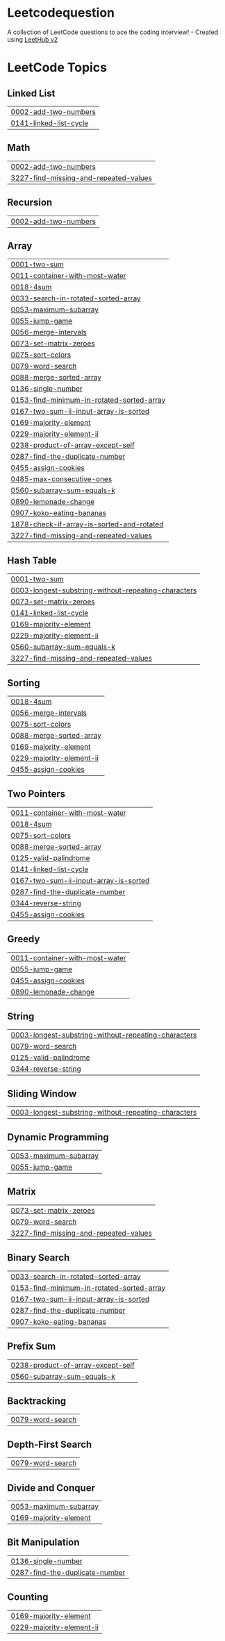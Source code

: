 # Leetcodequestion
A collection of LeetCode questions to ace the coding interview! - Created using [LeetHub v2](https://github.com/arunbhardwaj/LeetHub-2.0)

<!---LeetCode Topics Start-->
# LeetCode Topics
## Linked List
|  |
| ------- |
| [0002-add-two-numbers](https://github.com/kaushal354/Leetcodequestion/tree/master/0002-add-two-numbers) |
| [0141-linked-list-cycle](https://github.com/kaushal354/Leetcodequestion/tree/master/0141-linked-list-cycle) |
## Math
|  |
| ------- |
| [0002-add-two-numbers](https://github.com/kaushal354/Leetcodequestion/tree/master/0002-add-two-numbers) |
| [3227-find-missing-and-repeated-values](https://github.com/kaushal354/Leetcodequestion/tree/master/3227-find-missing-and-repeated-values) |
## Recursion
|  |
| ------- |
| [0002-add-two-numbers](https://github.com/kaushal354/Leetcodequestion/tree/master/0002-add-two-numbers) |
## Array
|  |
| ------- |
| [0001-two-sum](https://github.com/kaushal354/Leetcodequestion/tree/master/0001-two-sum) |
| [0011-container-with-most-water](https://github.com/kaushal354/Leetcodequestion/tree/master/0011-container-with-most-water) |
| [0018-4sum](https://github.com/kaushal354/Leetcodequestion/tree/master/0018-4sum) |
| [0033-search-in-rotated-sorted-array](https://github.com/kaushal354/Leetcodequestion/tree/master/0033-search-in-rotated-sorted-array) |
| [0053-maximum-subarray](https://github.com/kaushal354/Leetcodequestion/tree/master/0053-maximum-subarray) |
| [0055-jump-game](https://github.com/kaushal354/Leetcodequestion/tree/master/0055-jump-game) |
| [0056-merge-intervals](https://github.com/kaushal354/Leetcodequestion/tree/master/0056-merge-intervals) |
| [0073-set-matrix-zeroes](https://github.com/kaushal354/Leetcodequestion/tree/master/0073-set-matrix-zeroes) |
| [0075-sort-colors](https://github.com/kaushal354/Leetcodequestion/tree/master/0075-sort-colors) |
| [0079-word-search](https://github.com/kaushal354/Leetcodequestion/tree/master/0079-word-search) |
| [0088-merge-sorted-array](https://github.com/kaushal354/Leetcodequestion/tree/master/0088-merge-sorted-array) |
| [0136-single-number](https://github.com/kaushal354/Leetcodequestion/tree/master/0136-single-number) |
| [0153-find-minimum-in-rotated-sorted-array](https://github.com/kaushal354/Leetcodequestion/tree/master/0153-find-minimum-in-rotated-sorted-array) |
| [0167-two-sum-ii-input-array-is-sorted](https://github.com/kaushal354/Leetcodequestion/tree/master/0167-two-sum-ii-input-array-is-sorted) |
| [0169-majority-element](https://github.com/kaushal354/Leetcodequestion/tree/master/0169-majority-element) |
| [0229-majority-element-ii](https://github.com/kaushal354/Leetcodequestion/tree/master/0229-majority-element-ii) |
| [0238-product-of-array-except-self](https://github.com/kaushal354/Leetcodequestion/tree/master/0238-product-of-array-except-self) |
| [0287-find-the-duplicate-number](https://github.com/kaushal354/Leetcodequestion/tree/master/0287-find-the-duplicate-number) |
| [0455-assign-cookies](https://github.com/kaushal354/Leetcodequestion/tree/master/0455-assign-cookies) |
| [0485-max-consecutive-ones](https://github.com/kaushal354/Leetcodequestion/tree/master/0485-max-consecutive-ones) |
| [0560-subarray-sum-equals-k](https://github.com/kaushal354/Leetcodequestion/tree/master/0560-subarray-sum-equals-k) |
| [0890-lemonade-change](https://github.com/kaushal354/Leetcodequestion/tree/master/0890-lemonade-change) |
| [0907-koko-eating-bananas](https://github.com/kaushal354/Leetcodequestion/tree/master/0907-koko-eating-bananas) |
| [1878-check-if-array-is-sorted-and-rotated](https://github.com/kaushal354/Leetcodequestion/tree/master/1878-check-if-array-is-sorted-and-rotated) |
| [3227-find-missing-and-repeated-values](https://github.com/kaushal354/Leetcodequestion/tree/master/3227-find-missing-and-repeated-values) |
## Hash Table
|  |
| ------- |
| [0001-two-sum](https://github.com/kaushal354/Leetcodequestion/tree/master/0001-two-sum) |
| [0003-longest-substring-without-repeating-characters](https://github.com/kaushal354/Leetcodequestion/tree/master/0003-longest-substring-without-repeating-characters) |
| [0073-set-matrix-zeroes](https://github.com/kaushal354/Leetcodequestion/tree/master/0073-set-matrix-zeroes) |
| [0141-linked-list-cycle](https://github.com/kaushal354/Leetcodequestion/tree/master/0141-linked-list-cycle) |
| [0169-majority-element](https://github.com/kaushal354/Leetcodequestion/tree/master/0169-majority-element) |
| [0229-majority-element-ii](https://github.com/kaushal354/Leetcodequestion/tree/master/0229-majority-element-ii) |
| [0560-subarray-sum-equals-k](https://github.com/kaushal354/Leetcodequestion/tree/master/0560-subarray-sum-equals-k) |
| [3227-find-missing-and-repeated-values](https://github.com/kaushal354/Leetcodequestion/tree/master/3227-find-missing-and-repeated-values) |
## Sorting
|  |
| ------- |
| [0018-4sum](https://github.com/kaushal354/Leetcodequestion/tree/master/0018-4sum) |
| [0056-merge-intervals](https://github.com/kaushal354/Leetcodequestion/tree/master/0056-merge-intervals) |
| [0075-sort-colors](https://github.com/kaushal354/Leetcodequestion/tree/master/0075-sort-colors) |
| [0088-merge-sorted-array](https://github.com/kaushal354/Leetcodequestion/tree/master/0088-merge-sorted-array) |
| [0169-majority-element](https://github.com/kaushal354/Leetcodequestion/tree/master/0169-majority-element) |
| [0229-majority-element-ii](https://github.com/kaushal354/Leetcodequestion/tree/master/0229-majority-element-ii) |
| [0455-assign-cookies](https://github.com/kaushal354/Leetcodequestion/tree/master/0455-assign-cookies) |
## Two Pointers
|  |
| ------- |
| [0011-container-with-most-water](https://github.com/kaushal354/Leetcodequestion/tree/master/0011-container-with-most-water) |
| [0018-4sum](https://github.com/kaushal354/Leetcodequestion/tree/master/0018-4sum) |
| [0075-sort-colors](https://github.com/kaushal354/Leetcodequestion/tree/master/0075-sort-colors) |
| [0088-merge-sorted-array](https://github.com/kaushal354/Leetcodequestion/tree/master/0088-merge-sorted-array) |
| [0125-valid-palindrome](https://github.com/kaushal354/Leetcodequestion/tree/master/0125-valid-palindrome) |
| [0141-linked-list-cycle](https://github.com/kaushal354/Leetcodequestion/tree/master/0141-linked-list-cycle) |
| [0167-two-sum-ii-input-array-is-sorted](https://github.com/kaushal354/Leetcodequestion/tree/master/0167-two-sum-ii-input-array-is-sorted) |
| [0287-find-the-duplicate-number](https://github.com/kaushal354/Leetcodequestion/tree/master/0287-find-the-duplicate-number) |
| [0344-reverse-string](https://github.com/kaushal354/Leetcodequestion/tree/master/0344-reverse-string) |
| [0455-assign-cookies](https://github.com/kaushal354/Leetcodequestion/tree/master/0455-assign-cookies) |
## Greedy
|  |
| ------- |
| [0011-container-with-most-water](https://github.com/kaushal354/Leetcodequestion/tree/master/0011-container-with-most-water) |
| [0055-jump-game](https://github.com/kaushal354/Leetcodequestion/tree/master/0055-jump-game) |
| [0455-assign-cookies](https://github.com/kaushal354/Leetcodequestion/tree/master/0455-assign-cookies) |
| [0890-lemonade-change](https://github.com/kaushal354/Leetcodequestion/tree/master/0890-lemonade-change) |
## String
|  |
| ------- |
| [0003-longest-substring-without-repeating-characters](https://github.com/kaushal354/Leetcodequestion/tree/master/0003-longest-substring-without-repeating-characters) |
| [0079-word-search](https://github.com/kaushal354/Leetcodequestion/tree/master/0079-word-search) |
| [0125-valid-palindrome](https://github.com/kaushal354/Leetcodequestion/tree/master/0125-valid-palindrome) |
| [0344-reverse-string](https://github.com/kaushal354/Leetcodequestion/tree/master/0344-reverse-string) |
## Sliding Window
|  |
| ------- |
| [0003-longest-substring-without-repeating-characters](https://github.com/kaushal354/Leetcodequestion/tree/master/0003-longest-substring-without-repeating-characters) |
## Dynamic Programming
|  |
| ------- |
| [0053-maximum-subarray](https://github.com/kaushal354/Leetcodequestion/tree/master/0053-maximum-subarray) |
| [0055-jump-game](https://github.com/kaushal354/Leetcodequestion/tree/master/0055-jump-game) |
## Matrix
|  |
| ------- |
| [0073-set-matrix-zeroes](https://github.com/kaushal354/Leetcodequestion/tree/master/0073-set-matrix-zeroes) |
| [0079-word-search](https://github.com/kaushal354/Leetcodequestion/tree/master/0079-word-search) |
| [3227-find-missing-and-repeated-values](https://github.com/kaushal354/Leetcodequestion/tree/master/3227-find-missing-and-repeated-values) |
## Binary Search
|  |
| ------- |
| [0033-search-in-rotated-sorted-array](https://github.com/kaushal354/Leetcodequestion/tree/master/0033-search-in-rotated-sorted-array) |
| [0153-find-minimum-in-rotated-sorted-array](https://github.com/kaushal354/Leetcodequestion/tree/master/0153-find-minimum-in-rotated-sorted-array) |
| [0167-two-sum-ii-input-array-is-sorted](https://github.com/kaushal354/Leetcodequestion/tree/master/0167-two-sum-ii-input-array-is-sorted) |
| [0287-find-the-duplicate-number](https://github.com/kaushal354/Leetcodequestion/tree/master/0287-find-the-duplicate-number) |
| [0907-koko-eating-bananas](https://github.com/kaushal354/Leetcodequestion/tree/master/0907-koko-eating-bananas) |
## Prefix Sum
|  |
| ------- |
| [0238-product-of-array-except-self](https://github.com/kaushal354/Leetcodequestion/tree/master/0238-product-of-array-except-self) |
| [0560-subarray-sum-equals-k](https://github.com/kaushal354/Leetcodequestion/tree/master/0560-subarray-sum-equals-k) |
## Backtracking
|  |
| ------- |
| [0079-word-search](https://github.com/kaushal354/Leetcodequestion/tree/master/0079-word-search) |
## Depth-First Search
|  |
| ------- |
| [0079-word-search](https://github.com/kaushal354/Leetcodequestion/tree/master/0079-word-search) |
## Divide and Conquer
|  |
| ------- |
| [0053-maximum-subarray](https://github.com/kaushal354/Leetcodequestion/tree/master/0053-maximum-subarray) |
| [0169-majority-element](https://github.com/kaushal354/Leetcodequestion/tree/master/0169-majority-element) |
## Bit Manipulation
|  |
| ------- |
| [0136-single-number](https://github.com/kaushal354/Leetcodequestion/tree/master/0136-single-number) |
| [0287-find-the-duplicate-number](https://github.com/kaushal354/Leetcodequestion/tree/master/0287-find-the-duplicate-number) |
## Counting
|  |
| ------- |
| [0169-majority-element](https://github.com/kaushal354/Leetcodequestion/tree/master/0169-majority-element) |
| [0229-majority-element-ii](https://github.com/kaushal354/Leetcodequestion/tree/master/0229-majority-element-ii) |
<!---LeetCode Topics End-->